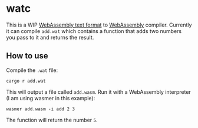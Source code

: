 # watc
This is a WIP [WebAssembly text format](https://developer.mozilla.org/en-US/docs/WebAssembly/Understanding_the_text_format) to [WebAssembly](https://developer.mozilla.org/en-US/docs/WebAssembly) compiler.
Currently it can compile `add.wat` which contains a function that adds two numbers you pass to it and returns the result.

## How to use
Compile the `.wat` file:
```
cargo r add.wat
```
This will output a file called `add.wasm`. Run it with a WebAssembly interpreter (I am using wasmer in this example):
```
wasmer add.wasm -i add 2 3
```
The function will return the number `5`.
